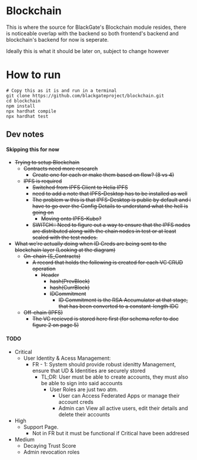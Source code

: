 # Blockchain

This is where the source for BlackGate's Blockchain module resides, there is noticeable overlap with the backend so both frontend's backend and blockchain's backend for now is seperate. 


Ideally this is what it should be later on, subject to change however


# How to run

```
# Copy this as it is and run in a terminal
git clone https://github.com/blackgateproject/blockchain.git
cd blockchain
npm install
npx hardhat compile
npx hardhat test
```

## Dev notes


#### Skipping this for now

- ~~Trying to setup Blockchain~~
  - ~~Contracts need more research~~
    - ~~Create one for each or make them based on flow? (8 vs 4)~~
  - ~~IPFS is required~~
    - ~~Switched from IPFS Client to Helia IPFS~~
    - ~~need to add a note that IPFS-Desktop has to be installed as well~~
    - ~~The problem w this is that IPFS-Desktop is public by default and i have to go over the Config Details to understand what the hell is going on~~
      - ~~Moving onto IPFS-Kubo?~~
    - ~~SWITCH:: Need to figure out a way to ensure that the IPFS nodes are distributed along with the chain nodes in test or at least scaled with the test nodes.~~
- ~~What we're actually doing when ID Creds are being sent to the blockchain layer (Looking at the diagram)~~
  - ~~On-chain (S_Contracts)~~
    - ~~A record that holds the following is created for each VC CRUD operation~~
      - ~~Header~~
        - ~~hash(PrevBlock)~~
        - ~~hash(CurrBlock)~~
        - ~~IDCommitment~~
          - ~~ID Commitment is the RSA Accumulator at that stage, that has been converted to a constant-length IDC~~
  - ~~Off-chain (IPFS)~~
    - ~~The VC recieved is stored here first (for schema refer to doc figure 2 on page 5)~~


#### TODO

- Critical
  - User Identity & Acess Management:
    - FR - 1: System should provide robust idenitty Management, ensure that UD & Identities are securely stored
      - TL;DR: User must be able to create accounts, they must also be able to sign into said accounts
        - User Roles are just two atm.
          - User can Access Federated Apps or manage their account creds
          - Admin can View all active users, edit their details and delete their accounts
- High
  - Support Page.
    - Not in FR but it must be functional if Critical have been addresed
- Medium
  - Decaying Trust Score
  - Admin revocation roles
